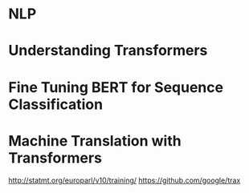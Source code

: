 # NLP

# Understanding Transformers

# Fine Tuning BERT for Sequence Classification

# Machine Translation with Transformers

http://statmt.org/europarl/v10/training/
https://github.com/google/trax
